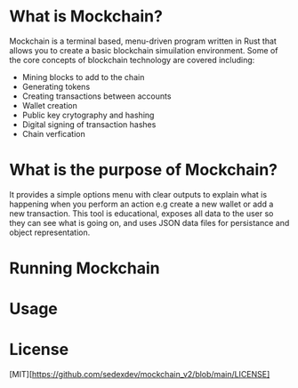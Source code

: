 # What is Mockchain?

Mockchain is a terminal based, menu-driven program written in Rust that allows you to create a basic blockchain simuilation environment.
Some of the core concepts of blockchain technology are covered including:

 - Mining blocks to add to the chain
 - Generating tokens
 - Creating transactions between accounts
 - Wallet creation
 - Public key crytography and hashing
 - Digital signing of transaction hashes
 - Chain verfication

# What is the purpose of Mockchain?

It provides a simple options menu with clear outputs to explain what is happening when you perform an action e.g create a new wallet or add a new transaction.
This tool is educational, exposes all data to the user so they can see what is going on, and uses JSON data files for persistance and object representation.

# Running Mockchain

# Usage

# License

[MIT][https://github.com/sedexdev/mockchain_v2/blob/main/LICENSE]
